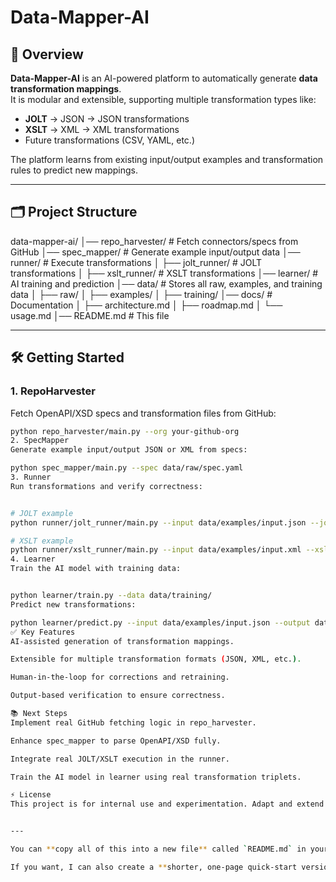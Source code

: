 # Data-Mapper-AI

## 🚀 Overview
**Data-Mapper-AI** is an AI-powered platform to automatically generate **data transformation mappings**.  
It is modular and extensible, supporting multiple transformation types like:

- **JOLT** → JSON → JSON transformations  
- **XSLT** → XML → XML transformations  
- Future transformations (CSV, YAML, etc.)  

The platform learns from existing input/output examples and transformation rules to predict new mappings.

---

## 🗂️ Project Structure

data-mapper-ai/
│── repo_harvester/      # Fetch connectors/specs from GitHub
│── spec_mapper/         # Generate example input/output data
│── runner/              # Execute transformations
│    ├── jolt_runner/    # JOLT transformations
│    ├── xslt_runner/    # XSLT transformations
│── learner/             # AI training and prediction
│── data/                # Stores all raw, examples, and training data
│    ├── raw/
│    ├── examples/
│    ├── training/
│── docs/                # Documentation
│    ├── architecture.md
│    ├── roadmap.md
│    └── usage.md
│── README.md            # This file


---

## 🛠️ Getting Started

### 1. RepoHarvester
Fetch OpenAPI/XSD specs and transformation files from GitHub:
```bash
python repo_harvester/main.py --org your-github-org
2. SpecMapper
Generate example input/output JSON or XML from specs:

python spec_mapper/main.py --spec data/raw/spec.yaml
3. Runner
Run transformations and verify correctness:


# JOLT example
python runner/jolt_runner/main.py --input data/examples/input.json --jolt mapping.jolt --output data/examples/output.json

# XSLT example
python runner/xslt_runner/main.py --input data/examples/input.xml --xslt mapping.xslt --output data/examples/output.xml
4. Learner
Train the AI model with training data:


python learner/train.py --data data/training/
Predict new transformations:

python learner/predict.py --input data/examples/input.json --output data/examples/output.json
✅ Key Features
AI-assisted generation of transformation mappings.

Extensible for multiple transformation formats (JSON, XML, etc.).

Human-in-the-loop for corrections and retraining.

Output-based verification to ensure correctness.

📚 Next Steps
Implement real GitHub fetching logic in repo_harvester.

Enhance spec_mapper to parse OpenAPI/XSD fully.

Integrate real JOLT/XSLT execution in the runner.

Train the AI model in learner using real transformation triplets.

⚡ License
This project is for internal use and experimentation. Adapt and extend as needed.


---

You can **copy all of this into a new file** called `README.md` in your project root.  

If you want, I can also create a **shorter, one-page quick-start version** for your team to get started even faster. Do you want me to do that?
